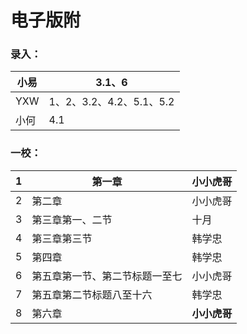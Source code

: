 # 电子版附

### 录入：

| 小易 | 3.1、6                   |
| ---- | ------------------------ |
| YXW  | 1、2、3.2、4.2、5.1、5.2 |
| 小何 | 4.1                      |

### 一校：

| 1    | 第一章                         | 小小虎哥     |
| ---- | ------------------------------ | ------------ |
| 2    | 第二章                         | 小小虎哥     |
| 3    | 第三章第一、二节               | 十月         |
| 4    | 第三章第三节                   | 韩学忠       |
| 5    | 第四章                         | 韩学忠       |
| 6    | 第五章第一节、第二节标题一至七 | 小小虎哥     |
| 7    | 第五章第二节标题八至十六       | 韩学忠       |
| 8    | 第六章                         | **小小虎哥** |